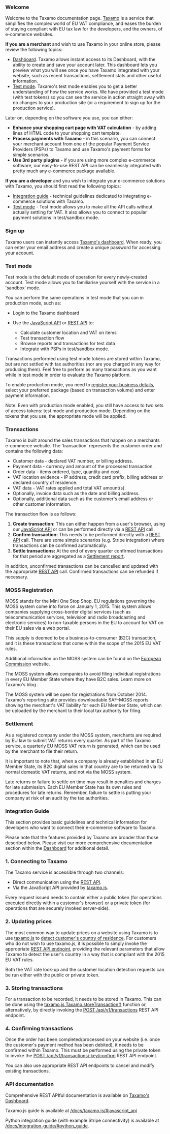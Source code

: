 ### Welcome

Welcome to the Taxamo documentation page. [Taxamo](http://www.taxamo.com/how-it-works) is a service that simplifies the complex world of EU VAT compliance, and eases the burden of staying compliant with EU tax law for the developers, and the owners, of e-commerce websites.

**If you are a merchant** and wish to use Taxamo in your online store, please review the following topics:

*   [Dashboard](https://dashboard.taxamo.com/merchant/app.html). Taxamo allows instant access to its Dashboard, with the ability to create and save your account later. This dashboard lets you preview what you will see once you have Taxamo integrated with your website, such as recent transactions, settlement stats and other useful information.
*   [Test mode](/docs/#d-test-mode). Taxamo's test mode enables you to get a better understanding of how the service works. We have provided a test mode (with test tokens) so you can see the service in action straight away with no changes to your production site (or a requirement to sign up for the production service).

Later on, depending on the software you use, you can either:

*   **Enhance your shopping cart page with VAT calculation** - by adding lines of HTML code to your shopping cart template.
*   **Process payments with Taxamo** - in this scenario, you can connect your merchant account from one of the popular Payment Service Providers (PSPs) to Taxamo and use Taxamo's payment forms for simple scenarios.
*   **Use 3rd party plugins** - if you are using more complex e-commerce software, our easy-to-use REST API can be seamlessly integrated with pretty much any e-commerce package available.

**If you are a developer** and you wish to integrate your e-commerce solutions with Taxamo, you should first read the following topics:

*   [Integration guide](/docs/integration-guide/#introduction) - technical guidelines dedicated to integrating e-commerce solutions with Taxamo.
*   [Test mode](/docs/#d-test-mode) - Test mode allows you to make all the API calls without actually settling for VAT. It also allows you to connect to popular payment solutions in test/sandbox mode.

### Sign up

Taxamo users can instantly access [Taxamo's dashboard](https://dashboard.taxamo.com/merchant/app.html). When ready, you can enter your email address and create a unique password for accessing your account.

### Test mode

Test mode is the default mode of operation for every newly-created account. Test mode allows you to familiarise yourself with the service in a 'sandbox' mode.

You can perform the same operations in test mode that you can in production mode, such as:

*   Login to the Taxamo dashboard
*   Use the [JavaScript API](/docs/taxamo.js/#javascript_api) or [REST API](/docs/rest-api/#usage) to:

    *   Calculate customer location and VAT on items
    *   Test transaction flow
    *   Browse reports and transactions for test data
    *   Integrate with PSPs in test/sandbox mode.

Transactions performed using test mode tokens are stored within Taxamo, but are not settled with tax authorities (nor are you charged in any way for producing them). Feel free to perform as many transactions as you want while in test mode in order to evaluate the Taxamo platform.

To enable production mode, you need to [register your business details](https://dashboard.taxamo.com/auth.html#/login), select your preferred package (based on transaction volume) and enter payment information.

Note: Even with production mode enabled, you still have access to two sets of access tokens: test mode and production mode. Depending on the tokens that you use, the appropriate mode will be applied.

### Transactions

Taxamo is built around the sales transactions that happen on a merchants e-commerce website. The 'transaction' represents the customer order and contains the following data:

*   Customer data - declared VAT number, or billing address.
*   Payment data - currency and amount of the processed transaction.
*   Order data - items ordered, type, quantity and cost.
*   VAT location evidence - IP address, credit card prefix, billing address or declared country of residence.
*   VAT data - VAT rates applied and total VAT amount(s).
*   Optionally, invoice data such as the date and billing address.
*   Optionally, additional data such as the customer's email address or other customer information.

The transaction flow is as follows:

1.  **Create transaction:** This can either happen from a user's browser, using our [JavaScript API](/docs/taxamo.js/#javascript_api) or can be performed directly via a [REST API](/docs/rest-api/#usage) call.
2.  **Confirm transaction:** This needs to be performed directly with a [REST API](/docs/rest-api/#usage) call. There are some simple scenarios (e.g. Stripe integration) where transactions can be confirmed automatically.
3.  **Settle transactions:** At the end of every quarter confirmed transactions for that period are aggregated as a [Settlement report](/docs/#d-settlement).

In addition, unconfirmed transactions can be cancelled and updated with the appropriate [REST API](/docs/rest-api/#usage) call. Confirmed transactions can be refunded if necessary.

### MOSS Registration

MOSS stands for the Mini One Stop Shop. EU regulations governing the MOSS system come into force on January 1, 2015. This system allows companies supplying cross-border digital services (such as telecommunication services, television and radio broadcasting and electronic services) to non-taxable persons in the EU to account for VAT on their EU sales via a web portal. 

This supply is deemed to be a business-to-consumer (B2C) transaction, and it is these transactions that come within the scope of the 2015 EU VAT rules.

Additional information on the MOSS system can be found on the [European Commission](http://ec.europa.eu/commission_2010-2014/semeta/headlines/news/2012/01/20120113_en.htm) website.

The MOSS system allows companies to avoid filing individual registrations in every EU Member State where they have B2C sales. Learn more on Taxamo's blog .

The MOSS system will be open for registrations from October 2014. Taxamo's reporting suite provides downloadable SAF-MOSS reports showing the merchant's VAT liability for each EU Member State, which can be uploaded by the merchant to their local tax authority for filing.

### Settlement

As a registered company under the MOSS system, merchants are required by EU law to submit VAT returns every quarter. As part of the Taxamo service, a quarterly EU MOSS VAT return is generated, which can be used by the merchant to file their return.

It is important to note that, when a company is already established in an EU Member State, its B2C digital sales in that country are to be returned via its normal domestic VAT returns, and not via the MOSS system.

Late returns or failure to settle on time may result in penalties and charges for late submission. Each EU Member State has its own rules and procedures for late returns. Remember, failure to settle is putting your company at risk of an audit by the tax authorities.

### Integration Guide

This section provides basic guidelines and technical information for developers who want to connect their e-commerce software to Taxamo.

Please note that the features provided by Taxamo are broader than those described below. Please visit our more comprehensive documentation section within the [Dashboard](https://dashboard.taxamo.com/merchant/app.html) for additional detail.

### 1. Connecting to Taxamo

The Taxamo service is accessible through two channels:

*   Direct communication using the [REST API](/docs/rest-api/#usage).
*   Via the JavaScript API provided by [taxamo.js](/docs/taxamo.js/#javascript_api).

Every request issued needs to contain either a public token (for operations executed directly within a customer's browser) or a private token (for operations that are securely invoked server-side).

### 2. Updating prices

The most common way to update prices on a website using Taxamo is to use [taxamo.js](/docs/taxamo.js/#javascript_api) to [detect customer's country of residence](/docs/taxamo.js/#country_detection). For customers who do not wish to use taxamo.js, it is possible to simply invoke the appropriate [REST API endpoint](/docs/rest-api/#usage), providing the relevant parameters that allow Taxamo to detect the user's country in a way that is compliant with the 2015 EU VAT rules.

Both the VAT rate look-up and the customer location detection requests can be run either with the public or private token.

### 3. Storing transactions

For a transaction to be recorded, it needs to be stored in Taxamo. This can be done using the [taxamo.js Taxamo.storeTransaction()](/docs/taxamo.js/#storing_transaction) function or, alternatively, by directly invoking the [POST /api/v1/transactions](https://dashboard.taxamo.com/apidocs/api/v1/transactions/docs.html!POST) REST API endpoint.

### 4. Confirming transactions

Once the order has been completed/processed on your website (i.e. once the customer's payment method has been debited), it needs to be confirmed within Taxamo. This must be performed using the private token to invoke the [POST /api/v1/transactions/:key/confirm](https://dashboard.taxamo.com/apidocs/api/v1/transactions/docs.html!POSTkeyconfirm) REST API endpoint.

You can also use appropriate REST API endpoints to cancel and modify existing transactions.

### API documentation

Comprehensive REST APIful documentation is available on [Taxamo's Dashboard](https://dashboard.taxamo.com/apidocs/docs.html).

Taxamo.js guide is available at [/docs/taxamo.js/#javascript_api](/docs/taxamo.js/#javascript_api)

Python integration guide (with example Stripe connectivity) is available at [/docs/integration-guide/#python_guide](/docs/integration-guide/#python_guide).
